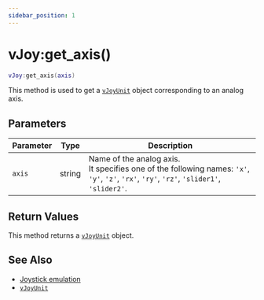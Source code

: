 ```yaml
---
sidebar_position: 1
---
```


# vJoy:get_axis()
```lua
vJoy:get_axis(axis)
```
This method is used to get a [`vJoyUnit`](/libs/mapper/vJoyUnit) object corresponding to an analog axis.


## Parameters
|Parameter|Type|Description|
|-|-|-|
|`axis`|string|Name of the analog axis.<br/>It specifies one of the following names: `'x'`, `'y'`, `'z'`, `'rx'`, `'ry'`, `'rz'`, `'slider1'`, `'slider2'`.


## Return Values
This method returns a [`vJoyUnit`](/libs/mapper/vJoyUnit) object.

## See Also
- [Joystick emulation](/guide/input_emulation/#joystick-emulation)
- [`vJoyUnit`](/libs/mapper/vJoyUnit)
